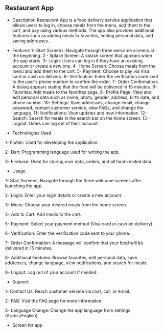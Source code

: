 ## Restaurant App

- Description
Restaurant App is a food delivery service application that allows users to log in, choose meals from the menu, add them to the cart, and pay using various methods. The app also provides additional features such as adding meals to favorites, editing personal data, and saving addresses.

- Features
  1- Start Screens: Navigate through three welcome screens at the beginning.
  2 - Splash Screen: A splash screen that appears when the app starts.
  3- Login: Users can log in if they have an existing account or create a new one.
  4- Home Screen: Choose meals from the menu and add them to the cart.
  5- Payment: Choose to pay via Visa card or cash on delivery.
  6- Verification: Enter the verification code sent to the user's phone number to confirm the order.
  7- Order Confirmation: A dialog appears stating that the food will be delivered in 15 minutes.
  8- Favorites: Add meals to the favorites page.
  9- Profile Page: View and edit personal data such as name, photo, gender, address, birth date, and phone number.
  10- Settings: Save addresses, change email, change password, contact customer service, view FAQs, and change the language.
  11- Notifications: View updates and new information.
  12- Search: Search for meals in the search bar on the home screen.
  13- Logout: Users can log out of their account.

  
- Technologies Used
  
1- Flutter: Used for developing the application.

2- Dart: Programming language used for writing the app.

3- Firebase: Used for storing user data, orders, and all food-related data.

- Usage

1- Start Screens: Navigate through the three welcome screens after launching the app.

2- Login: Enter your login details or create a new account.

3- Menu: Choose your desired meals from the home screen.

4- Add to Cart: Add meals to the cart.

5- Payment: Select your payment method (Visa card or cash on delivery).

6- Verification: Enter the verification code sent to your phone.

7- Order Confirmation: A message will confirm that your food will be delivered in 15 minutes.

8- Additional Features: Browse favorites, edit personal data, save addresses, change language, view notifications, and search for meals.

9- Logout: Log out of your account if needed.
  
- Support
  
1- Contact Us: Reach customer service via chat, call, or email.

2- FAQ: Visit the FAQ page for more information.

3- Language Change: Change the app language from settings (Arabic/English).

- Screen for app
  
